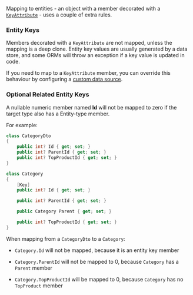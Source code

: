 Mapping to entities - an object with a member decorated with a [`KeyAttribute`](https://docs.microsoft.com/en-us/dotnet/api/system.componentmodel.dataannotations.keyattribute) - uses a couple of extra rules. 

### Entity Keys

Members decorated with a `KeyAttribute` are not mapped, unless the mapping is a deep clone. Entity key values are usually generated by a data store, and some ORMs will throw an exception if a key value is updated in code.

If you need to map to a `KeyAttribute` member, you can override this behaviour by configuring a [custom data source](Configuring-Member-Values).

### Optional Related Entity Keys

A nullable numeric member named **<something>Id** will not be mapped to zero if the target type also has a **<something>** Entity-type member.

For example:

```C#
class CategoryDto
{
    public int? Id { get; set; }
    public int? ParentId { get; set; }
    public int? TopProductId { get; set; }
}

class Category
{
    [Key]
    public int? Id { get; set; }

    public int? ParentId { get; set; }

    public Category Parent { get; set; }

    public int? TopProductId { get; set; }
}
```

When mapping from a `CategoryDto` to a `Category`:

- `Category.Id` will not be mapped, because it is an entity key member

- `Category.ParentId` will not be mapped to 0, because `Category` has a `Parent` member

- `Category.TopProductId` will be mapped to 0, because `Category` has no `TopProduct` member